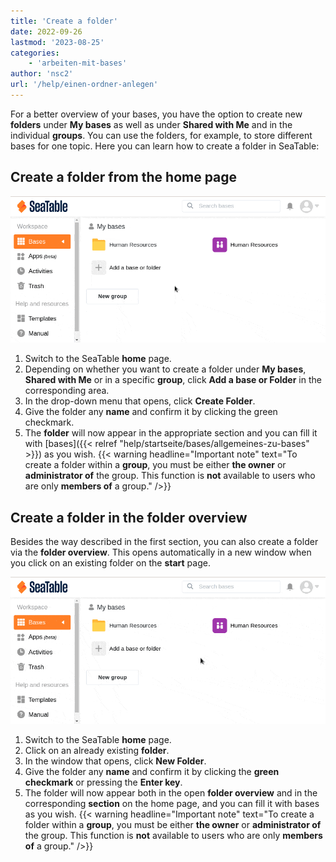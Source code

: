 ```yaml
---
title: 'Create a folder'
date: 2022-09-26
lastmod: '2023-08-25'
categories:
    - 'arbeiten-mit-bases'
author: 'nsc2'
url: '/help/einen-ordner-anlegen'
---
```


For a better overview of your bases, you have the option to create new **folders** under **My bases** as well as under **Shared with Me** and in the individual **groups**. You can use the folders, for example, to store different bases for one topic. Here you can learn how to create a folder in SeaTable:

## Create a folder from the home page

![Create a folder from the home page](images/create-new-folder-via-starting-page.gif)

1. Switch to the SeaTable **home** page.
2. Depending on whether you want to create a folder under **My bases**, **Shared with Me** or in a specific **group**, click **Add a base or Folder** in the corresponding area.
3. In the drop-down menu that opens, click **Create Folder**.
4. Give the folder any **name** and confirm it by clicking the green checkmark.
5. The **folder** will now appear in the appropriate section and you can fill it with [bases]({{< relref "help/startseite/bases/allgemeines-zu-bases" >}}) as you wish.
   {{< warning  headline="Important note"  text="To create a folder within a **group**, you must be either **the owner** or **administrator of** the group. This function is **not** available to users who are only **members of** a group." />}}

## Create a folder in the folder overview

Besides the way described in the first section, you can also create a folder via the **folder overview**. This opens automatically in a new window when you click on an existing folder on the **start** page.

![Create a folder in the folder overview](images/create-new-folder-via-folder-overview.gif)

1. Switch to the SeaTable **home** page.
2. Click on an already existing **folder**.
3. In the window that opens, click **New Folder**.
4. Give the folder any **name** and confirm it by clicking the **green checkmark** or pressing the **Enter key**.
5. The folder will now appear both in the open **folder overview** and in the corresponding **section** on the home page, and you can fill it with bases as you wish.
   {{< warning  headline="Important note"  text="To create a folder within a **group**, you must be either **the owner** or **administrator of** the group. This function is **not** available to users who are only **members of** a group." />}}

